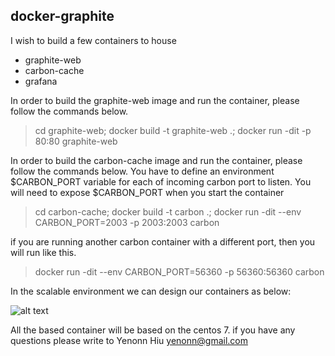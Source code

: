 ## docker-graphite ##

I wish to build a few containers to house

* graphite-web
* carbon-cache
* grafana

In order to build the graphite-web image and run the container, please follow the commands below.

> cd graphite-web; docker build -t graphite-web .; docker run -dit -p 80:80 graphite-web 

In order to build the carbon-cache image and run the container, please follow the commands below. You have to define an environment $CARBON_PORT variable for each of incoming carbon port to listen. You will need to expose $CARBON_PORT when you start the container

> cd carbon-cache; docker build -t carbon .; docker run -dit --env CARBON_PORT=2003 -p 2003:2003 carbon

if you are running another carbon container with a different port, then you will run like this.

> docker run -dit --env CARBON_PORT=56360 -p 56360:56360 carbon

In the scalable environment we can design our containers as below:

![alt text](https://github.com/yenonn/docker-graphite/blob/master/docker-graphite.png "docker-graphite image")



All the based container will be based on the centos 7. if you have any questions please write to Yenonn Hiu <yenonn@gmail.com>
